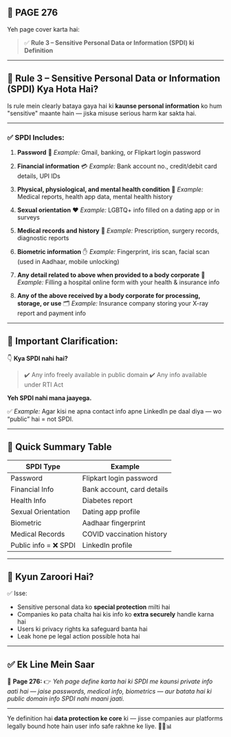 ## 📄 **PAGE 276**

Yeh page cover karta hai:

> ✅ **Rule 3 – Sensitive Personal Data or Information (SPDI) ki Definition**

---

## 🔹 **Rule 3 – Sensitive Personal Data or Information (SPDI) Kya Hota Hai?**

Is rule mein clearly bataya gaya hai ki **kaunse personal information** ko hum "sensitive" maante hain — jiska misuse serious harm kar sakta hai.

---

### ✅ SPDI Includes:

1. **Password**
   🔐 *Example:* Gmail, banking, or Flipkart login password

2. **Financial information**
   💳 *Example:* Bank account no., credit/debit card details, UPI IDs

3. **Physical, physiological, and mental health condition**
   🏥 *Example:* Medical reports, health app data, mental health history

4. **Sexual orientation**
   ❤️ *Example:* LGBTQ+ info filled on a dating app or in surveys

5. **Medical records and history**
   🧾 *Example:* Prescription, surgery records, diagnostic reports

6. **Biometric information**
   ✋ *Example:* Fingerprint, iris scan, facial scan (used in Aadhaar, mobile unlocking)

7. **Any detail related to above when provided to a body corporate**
   📝 *Example:* Filling a hospital online form with your health & insurance info

8. **Any of the above received by a body corporate for processing, storage, or use**
   🗂️ *Example:* Insurance company storing your X-ray report and payment info

---

## 🔸 Important Clarification:

👇 **Kya SPDI nahi hai?**

> ✔️ Any info freely available in public domain
> ✔️ Any info available under RTI Act

**Yeh SPDI nahi mana jaayega.**

✅ *Example:*
Agar kisi ne apna contact info apne LinkedIn pe daal diya — wo “public” hai = not SPDI.

---

## 🧩 **Quick Summary Table**

| SPDI Type            | Example                    |
| -------------------- | -------------------------- |
| Password             | Flipkart login password    |
| Financial Info       | Bank account, card details |
| Health Info          | Diabetes report            |
| Sexual Orientation   | Dating app profile         |
| Biometric            | Aadhaar fingerprint        |
| Medical Records      | COVID vaccination history  |
| Public info = ❌ SPDI | LinkedIn profile           |

---

## 🔹 **Kyun Zaroori Hai?**

✅ Isse:

* Sensitive personal data ko **special protection** milti hai
* Companies ko pata chalta hai kis info ko **extra securely** handle karna hai
* Users ki privacy rights ka safeguard banta hai
* Leak hone pe legal action possible hota hai

---

## ✅ **Ek Line Mein Saar**

📌 **Page 276:**
👉 *Yeh page define karta hai ki SPDI me kaunsi private info aati hai — jaise passwords, medical info, biometrics — aur batata hai ki public domain info SPDI nahi maani jaati.*

---

Ye definition hai **data protection ke core** ki — jisse companies aur platforms legally bound hote hain user info safe rakhne ke liye. 🔐📱📊

